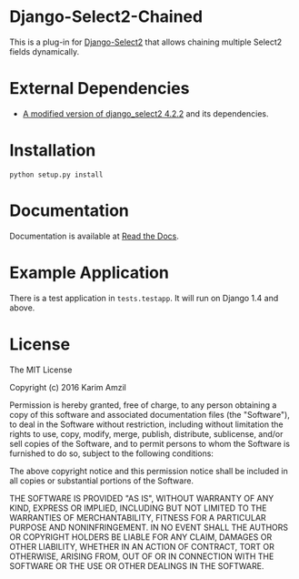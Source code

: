 Django-Select2-Chained
==============

This is a plug-in for [Django-Select2](https://github.com/applegrew/django-select2) 
that allows chaining multiple Select2 fields dynamically.

External Dependencies
=====================

* [A modified version of django_select2 4.2.2](http://github.com/djkartsa/django-select2/tree/4.2.2-fix_for_inline_formsets)
 and its dependencies.

Installation
============

    python setup.py install


Documentation
=============

Documentation is available at [Read the Docs](http://django-select2-chained.readthedocs.org/).

Example Application
===================
There is a test application in ``tests.testapp``. It will run on Django 1.4 and above.

License
=======

The MIT License

Copyright (c) 2016 Karim Amzil

Permission is hereby granted, free of charge, to any person obtaining a copy
of this software and associated documentation files (the "Software"), to deal
in the Software without restriction, including without limitation the rights
to use, copy, modify, merge, publish, distribute, sublicense, and/or sell
copies of the Software, and to permit persons to whom the Software is
furnished to do so, subject to the following conditions:

The above copyright notice and this permission notice shall be included in
all copies or substantial portions of the Software.

THE SOFTWARE IS PROVIDED "AS IS", WITHOUT WARRANTY OF ANY KIND, EXPRESS OR
IMPLIED, INCLUDING BUT NOT LIMITED TO THE WARRANTIES OF MERCHANTABILITY,
FITNESS FOR A PARTICULAR PURPOSE AND NONINFRINGEMENT. IN NO EVENT SHALL THE
AUTHORS OR COPYRIGHT HOLDERS BE LIABLE FOR ANY CLAIM, DAMAGES OR OTHER
LIABILITY, WHETHER IN AN ACTION OF CONTRACT, TORT OR OTHERWISE, ARISING FROM,
OUT OF OR IN CONNECTION WITH THE SOFTWARE OR THE USE OR OTHER DEALINGS IN
THE SOFTWARE.